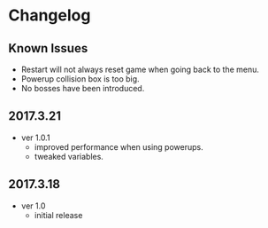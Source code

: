 # Changelog

## Known Issues
* Restart will not always reset game when going back to the menu.
* Powerup collision box is too big.
* No bosses have been introduced.

## 2017.3.21
* ver 1.0.1
    * improved performance when using powerups.
    * tweaked variables.
## 2017.3.18
* ver 1.0
    * initial release